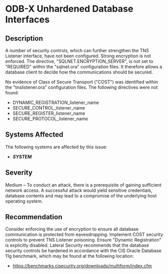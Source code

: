 ODB-X Unhardened Database Interfaces
====================================

Description
-----------
A number of security controls, which can further strengthen the TNS Listener interface, have not been configured. Strong encryption is not enforced. The directive, "SQLNET.ENCRYPTION_SERVER", is not set to "REQUIRED" within the "sqlnet.ora" configuration files. It therefore allows a database client to decide how the communications should be secured.

No evidence of Class of Secure Transport ("COST") was identified within the "tnslistener.ora" configuration files. The following directives were not found:
  * DYNAMIC_REGISTRATION_listener_name
  * SECURE_CONTROL_listener_name
  * SECURE_REGISTER_listener_name
  * SECURE_PROTOCOL_listener_name

Systems Affected
----------------
The following systems are affected by this issue:
  * ***SYSTEM***

Severity
--------
Medium – To conduct an attack, there is a prerequisite of gaining sufficient network access. A successful attack would yield sensitive credentials, database contents and may lead to a compromise of the underlying host operating system.

Recommendation
--------------
Consider enforcing the use of encryption to ensure all database communication is protected from eavesdropping. 
Implement COST security controls to prevent TNS Listener poisoning. Ensure "Dynamic Registration" is explicitly disabled. 
Lateral Security recommends that the database security controls be hardened in accordance with the CIS Oracle Database 11g benchmark, which may be found at the following location: 
  * https://benchmarks.cisecurity.org/downloads/multiform/index.cfm 